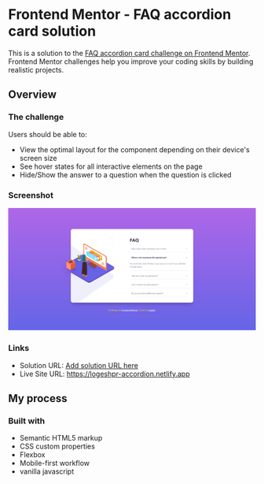# Frontend Mentor - FAQ accordion card solution

This is a solution to the [FAQ accordion card challenge on Frontend Mentor](https://www.frontendmentor.io/challenges/faq-accordion-card-XlyjD0Oam). Frontend Mentor challenges help you improve your coding skills by building realistic projects.

## Overview

### The challenge

Users should be able to:

- View the optimal layout for the component depending on their device's screen size
- See hover states for all interactive elements on the page
- Hide/Show the answer to a question when the question is clicked

### Screenshot

<img src="screenshot/img_1.png" alt="">

### Links

- Solution URL: [Add solution URL here](https://your-solution-url.com)
- Live Site URL: https://logeshpr-accordion.netlify.app

## My process

### Built with

- Semantic HTML5 markup
- CSS custom properties
- Flexbox
- Mobile-first workflow
- vanilla javascript
